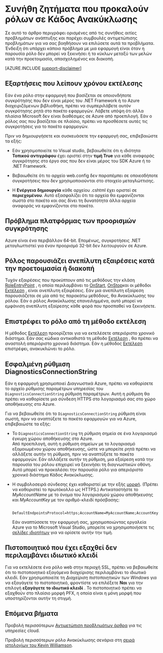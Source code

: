 <properties
   pageTitle="Κοινές αιτίες των ρόλων υπηρεσία Cloud Ανακύκλωσης | Microsoft Azure"
   description="Ένα ρόλο υπηρεσία cloud που ξαφνικά ανακυκλώνει μπορούν να προκαλέσουν σημαντική χρόνου εκτός λειτουργίας. Ακολουθούν ορισμένα κοινά ζητήματα που προκαλούν ρόλοι να τοποθέτησή, που μπορεί να σας βοηθήσει να μειώσετε το χρόνο εκτός λειτουργίας."
   services="cloud-services"
   documentationCenter=""
   authors="simonxjx"
   manager="felixwu"
   editor=""
   tags="top-support-issue"/>
<tags
   ms.service="cloud-services"
   ms.devlang="na"
   ms.topic="article"
   ms.tgt_pltfrm="na"
   ms.workload="tbd"
   ms.date="09/02/2016"
   ms.author="v-six" />

# <a name="common-issues-that-cause-roles-to-recycle"></a>Συνήθη ζητήματα που προκαλούν ρόλων σε Κάδος Ανακύκλωσης

Σε αυτό το άρθρο περιγράφει ορισμένες από τις συνήθεις αιτίες προβλημάτων ανάπτυξης και παρέχει συμβουλές αντιμετώπισης προβλημάτων για να σας βοηθήσουν να επιλύσετε αυτά τα προβλήματα. Ένδειξη ότι υπάρχει κάποιο πρόβλημα με μια εφαρμογή είναι όταν η παρουσία ρόλο δεν μπορεί να ξεκινήσει ή το κύκλων μεταξύ των μελών κατά την προετοιμασία, απασχολημένος και διακοπή.

[AZURE.INCLUDE [support-disclaimer](../../includes/support-disclaimer.md)]

## <a name="missing-runtime-dependencies"></a>Εξαρτήσεις που λείπουν χρόνου εκτέλεσης

Εάν ένα ρόλο στην εφαρμογή που βασίζεται σε οποιονδήποτε συγκρότησης που δεν είναι μέρος του .NET Framework ή το Azure διαχειριζόμενων βιβλιοθήκη, πρέπει να συμπεριλάβετε αυτόν συγκρότησης ρητά στο πακέτο εφαρμογών. Λάβετε υπόψη ότι άλλα πλαίσια Microsoft δεν είναι διαθέσιμες σε Azure από προεπιλογή. Εάν ο ρόλος σας που βασίζεται σε πλαίσιο, πρέπει να προσθέσετε αυτές τις συγκροτήσεις για το πακέτο εφαρμογών.

Πριν να δημιουργήσετε και συσκευάσετε την εφαρμογή σας, επιβεβαιώστε τα εξής:

- Εάν χρησιμοποιείτε το Visual studio, βεβαιωθείτε ότι η ιδιότητα **Τοπικού αντιγράφου** έχει οριστεί στην **τιμή True** για κάθε αναφοράς συγκρότησης στο έργο σας που δεν είναι μέρος του SDK Azure ή το .NET Framework.

- Βεβαιωθείτε ότι το αρχείο web.config δεν παραπέμπει σε οποιεσδήποτε συγκροτήσεις που δεν χρησιμοποιούνται στο στοιχείο μεταγλώττισης.

- Η **Ενέργεια δημιουργία** κάθε αρχείου .cshtml έχει οριστεί σε **περιεχομένου**. Αυτό εξασφαλίζει ότι τα αρχεία θα εμφανίζονται σωστά στο πακέτο και σας δίνει τη δυνατότητα άλλα αρχεία αναφοράς να εμφανίζονται στο πακέτο.

## <a name="assembly-targets-wrong-platform"></a>Πρόβλημα πλατφόρμας των προορισμών συγκρότησης

Azure είναι ένα περιβάλλον 64-bit. Επομένως, συγκροτήσεις .NET μεταγλωττιστεί για έναν προορισμό 32-bit δεν λειτουργούν σε Azure.

## <a name="role-throws-unhandled-exceptions-while-initializing-or-stopping"></a>Ρόλος παρουσιάζει ανεπίλυτη εξαιρέσεις κατά την προετοιμασία ή διακοπή

Τυχόν εξαιρέσεις που προκύπτουν από τις μεθόδους την κλάση [RoleEntryPoint] , η οποία περιλαμβάνει το [OnStart], [OnStop]και οι μέθοδοι [Εκτέλεση] , είναι ανεπίλυτη εξαιρέσεις. Εάν μια ανεπίλυτη εξαίρεση παρουσιάζεται σε μία από τις παρακάτω μεθόδους, θα Ανακύκλωσης του ρόλου. Εάν ο ρόλος Ανακύκλωσης επανειλημμένα, αυτό μπορεί να εμφάνιση ανεπίλυτη εξαίρεσης κάθε φορά που προσπαθεί να ξεκινήσετε.

## <a name="role-returns-from-run-method"></a>Επιστρέφει το ρόλο από τη μέθοδο εκτέλεση

Η μέθοδος [Εκτέλεση] προορίζεται για να εκτελέσετε απεριόριστο χρονικό διάστημα. Εάν σας κώδικα αντικαθιστά τη μέθοδο [Εκτέλεση] , θα πρέπει να αναστολή απεριόριστο χρονικό διάστημα. Εάν η μέθοδος [Εκτέλεση] επιστρέφει, ανακυκλώνει το ρόλο.

## <a name="incorrect-diagnosticsconnectionstring-setting"></a>Εσφαλμένη ρύθμιση DiagnosticsConnectionString

Εάν η εφαρμογή χρησιμοποιεί Διαγνωστικά Azure, πρέπει να καθορίσετε το αρχείο ρύθμισης παραμέτρων υπηρεσίας του `DiagnosticsConnectionString` ρύθμιση παραμέτρων. Αυτή η ρύθμιση θα πρέπει να καθορίσετε μια σύνδεση HTTPS στο λογαριασμό σας στο χώρο αποθήκευσης στο Azure.

Για να βεβαιωθείτε ότι το `DiagnosticsConnectionString` ρύθμιση είναι σωστή, πριν να αναπτύξετε το πακέτο εφαρμογών για να Azure, επιβεβαιώστε τα εξής:  

- Το `DiagnosticsConnectionString` τη ρύθμιση σημεία σε ένα λογαριασμό έγκυρη χώρου αποθήκευσης στο Azure.  
  Από προεπιλογή, αυτή η ρύθμιση σημείων με το λογαριασμό εξομοιωμένου χώρου αποθήκευσης, ώστε να μπορείτε ρητά πρέπει να αλλάξετε αυτήν τη ρύθμιση, πριν να αναπτύξετε το πακέτο εφαρμογών. Εάν αλλάξετε αυτήν τη ρύθμιση, μια εξαίρεση κατά την παρουσία του ρόλου επιχειρεί να ξεκινήσει τη διαγνωστικών οθόνη. Αυτό μπορεί να προκαλέσει την παρουσία ρόλο για απεριόριστο χρονικό διάστημα Κάδος Ανακύκλωσης.

- Η συμβολοσειρά σύνδεσης έχει καθοριστεί με την εξής [μορφή](../storage/storage-configure-connection-string.md). (Πρέπει να καθοριστεί το πρωτόκολλο ως HTTPS.) Αντικαταστήστε το *MyAccountName* με το όνομα του λογαριασμού χώρου αποθήκευσης και *MyAccountKey* με τον αριθμό-κλειδί πρόσβασης:    

        DefaultEndpointsProtocol=https;AccountName=MyAccountName;AccountKey=MyAccountKey

  Εάν αναπτύσσετε την εφαρμογή σας, χρησιμοποιώντας εργαλεία Azure για το Microsoft Visual Studio, μπορείτε να χρησιμοποιήσετε τις [σελίδες ιδιοτήτων](https://msdn.microsoft.com/library/ee405486) για να ορίσετε αυτήν την τιμή.

## <a name="exported-certificate-does-not-include-private-key"></a>Πιστοποιητικό που έχει εξαχθεί δεν περιλαμβάνει ιδιωτικό κλειδί

Για να εκτελέσετε ένα ρόλο web στην περιοχή SSL, πρέπει να βεβαιωθείτε ότι το πιστοποιητικό εξαγόμενα διαχείρισης περιλαμβάνει το ιδιωτικό κλειδί. Εάν χρησιμοποιείτε τη *Διαχείριση πιστοποιητικών των Windows* για να εξαγάγετε το πιστοποιητικό, φροντίστε να επιλέξετε **Ναι** για την επιλογή **εξαγάγετε το ιδιωτικό κλειδί** . Το πιστοποιητικό πρέπει να εξαχθούν στο πλαίσιο μορφή PFX, η οποία είναι η μόνη μορφή που υποστηρίζονται αυτήν τη στιγμή.

## <a name="next-steps"></a>Επόμενα βήματα

Προβολή περισσότερων [Αντιμετώπιση προβλημάτων άρθρα](https://azure.microsoft.com/documentation/articles/?tag=top-support-issue&product=cloud-services) για τις υπηρεσίες cloud.

Προβολή περισσότερων ρόλο Ανακύκλωσης σενάρια στη [σειρά ιστολογίων του Kevin Williamson](http://blogs.msdn.com/b/kwill/archive/2013/08/09/windows-azure-paas-compute-diagnostics-data.aspx).

[RoleEntryPoint]: https://msdn.microsoft.com/library/microsoft.windowsazure.serviceruntime.roleentrypoint.aspx
[OnStart]: https://msdn.microsoft.com/library/microsoft.windowsazure.serviceruntime.roleentrypoint.onstart.aspx
[OnStop]: https://msdn.microsoft.com/library/microsoft.windowsazure.serviceruntime.roleentrypoint.onstop.aspx
[Εκτέλεση]: https://msdn.microsoft.com/library/microsoft.windowsazure.serviceruntime.roleentrypoint.run.aspx
